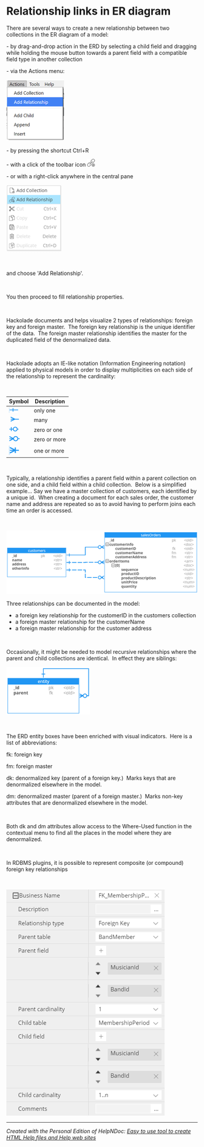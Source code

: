 # Relationship links in ER diagram

There are several ways to create a new relationship between two collections in the ER diagram of a model:

\- by drag-and-drop action in the ERD by selecting a child field and dragging while holding the mouse button towards a parent field with a compatible field type in another collection

\- via the Actions menu:

![Image](<lib/Menu%20-%20Add%20relationship.png>)

\- by pressing the shortcut Ctrl+R

\- with a click of the toolbar icon ![Image](<lib/Icons%20-%20addRelationship.jpeg>)&nbsp;

\- or with a right-click anywhere in the central pane&nbsp;

![Image](<lib/ER%20Diagram%20-%20contextual%20menu%20-%20add%20relationsh.png>)

&nbsp;

and choose 'Add Relationship'. &nbsp;

&nbsp;

You then proceed to fill relationship properties.

&nbsp;

Hackolade documents and helps visualize 2 types of relationships: foreign key and foreign master.&nbsp; The foreign key relationship is the unique identifier of the data.&nbsp; The foreign master relationship identifies the master for the duplicated field of the denormalized data.&nbsp;

&nbsp;

Hackolade adopts an IE-like notation (Information Engineering notation) applied to physical models in order to display multiplicities on each side of the relationship to represent the cardinality:&nbsp;

&nbsp;

| **Symbol** | **Description** |
| --- | --- |
| ![Image](<lib/Relationship%20cardinality%20-%20one.png>) | only one |
| &nbsp;![Image](<lib/Relationship%20cardinality%20-%20many.png>) | many |
| ![Image](<lib/Relationship%20cardinality%20-%20zero-to-one.png>) | zero or one |
| ![Image](<lib/Relationship%20cardinality%20-%20zero-to-many.png>) | zero or more |
| ![Image](<lib/Relationship%20cardinality%20-%20one-to-many.png>) | one or more |


&nbsp;

Typically, a relationship identifies a parent field within a parent collection on one side, and a child field within a child collection.&nbsp; Below is a simplified example... Say we have a master collection of customers, each identified by a unique id.&nbsp; When creating a document for each sales order, the customer name and address are repeated so as to avoid having to perform joins each time an order is accessed. &nbsp;

&nbsp;

![Image](<lib/Relationships%20and%20denormalization.png>)

Three relationships can be documented in the model:

* a foreign key relationship for the customerID in the customers collection
* a foreign master relationship for the customerName
* a foreign master relationship for the customer address

&nbsp;

Occasionally, it might be needed to model recursive relationships where the parent and child collections are identical.&nbsp; In effect they are siblings:

![Image](<lib/Relationships%20-%20siblings.png>)

&nbsp;

The ERD entity boxes have been enriched with visual indicators.&nbsp; Here is a list of abbreviations:

fk: foreign key

fm: foreign master

dk: denormalized key (parent of a foreign key.)&nbsp; Marks keys that are denormalized elsewhere in the model.

dm: denormalized master (parent of a foreign master.)&nbsp; Marks non-key attributes that are denormalized elsewhere in the model. &nbsp;

&nbsp;

Both dk and dm attributes allow access to the Where-Used function in the contextual menu to find all the places in the model where they are denormalized.

&nbsp;

In RDBMS plugins, it is possible to represent composite (or compound) foreign key relationships&nbsp;

&nbsp;

![Image](<lib/Relationships%20-%20composite%20foreign%20keys.png>)


***
_Created with the Personal Edition of HelpNDoc: [Easy to use tool to create HTML Help files and Help web sites](<https://www.helpndoc.com/help-authoring-tool>)_

